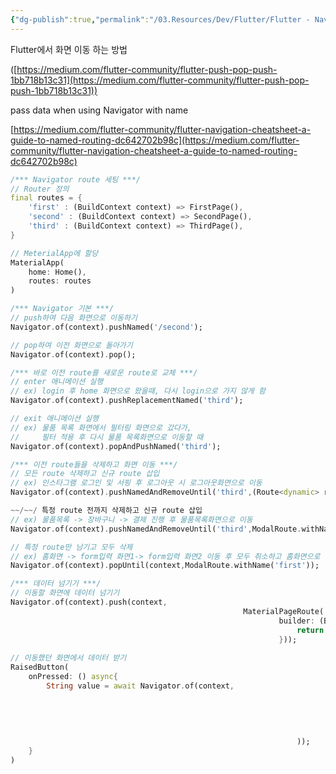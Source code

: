 ```yaml
---
{"dg-publish":true,"permalink":"/03.Resources/Dev/Flutter/Flutter - Navigation(push pop)/","tags":["dev","flutter"],"noteIcon":""}
---
```



Flutter에서 화면 이동 하는 방법

([https://medium.com/flutter-community/flutter-push-pop-push-1bb718b13c31](https://medium.com/flutter-community/flutter-push-pop-push-1bb718b13c31))

pass data when using Navigator with name

[https://medium.com/flutter-community/flutter-navigation-cheatsheet-a-guide-to-named-routing-dc642702b98c](https://medium.com/flutter-community/flutter-navigation-cheatsheet-a-guide-to-named-routing-dc642702b98c)

```dart
/*** Navigator route 세팅 ***/
// Router 정의
final routes = {
	'first' : (BuildContext context) => FirstPage(),
	'second' : (BuildContext context) => SecondPage(),
	'third' : (BuildContext context) => ThirdPage(),
}

// MeterialApp에 할당
MaterialApp(
	home: Home(),
	routes: routes
)

/*** Navigator 기본 ***/
// push하여 다음 화면으로 이동하기
Navigator.of(context).pushNamed('/second');

// pop하여 이전 화면으로 돌아가기
Navigator.of(context).pop();

/*** 바로 이전 route를 새로운 route로 교체 ***/
// enter 애니메이션 실행 
// ex) login 후 home 화면으로 왔을때, 다시 login으로 가지 않게 함
Navigator.of(context).pushReplacementNamed('third');

// exit 애니메이션 실행
// ex) 물품 목록 화면에서 필터링 화면으로 갔다가, 
//     필터 적용 후 다시 물품 목록화면으로 이동할 때
Navigator.of(context).popAndPushNamed('third');

/*** 이전 route들을 삭제하고 화면 이동 ***/
// 모든 route 삭제하고 신규 route 삽입
// ex) 인스타그램 로그인 및 서핑 후 로그아웃 시 로그아웃화면으로 이동
Navigator.of(context).pushNamedAndRemoveUntil('third',(Route<dynamic> route) => false);

~~/~~/ 특정 route 전까지 삭제하고 신규 route 삽입
// ex) 물품목록 -> 장바구니 -> 결제 진행 후 물품목록화면으로 이동 
Navigator.of(context).pushNamedAndRemoveUntil('third',ModalRoute.withName('first'));

// 특정 route만 남기고 모두 삭제
// ex) 홈화면 -> form입력 화면1-> form입력 화면2 이동 후 모두 취소하고 홈화면으로 이동 
Navigator.of(context).popUntil(context,ModalRoute.withName('first'));

/*** 데이터 넘기기 ***/
// 이동할 화면에 데이터 넘기기
Navigator.of(context).push(context, 
													MaterialPageRoute(
															builder: (BuildContext context){
																return SecondPage(param);
															}));
																		
// 이동했던 화면에서 데이터 받기
RaisedButton(
	onPressed: () async{
		String value = await Navigator.of(context, 
																		MaterialPageRoute<String>(
																			builder: (BuildContext context){
																				return /* something */
																					onTap: () {Navigator.pop(context,'str');}
																			}
																));
	}
)

```